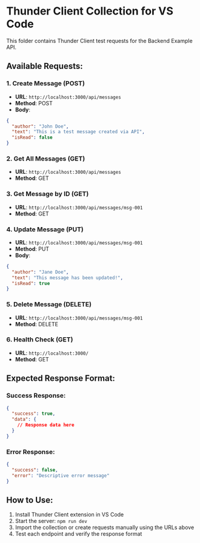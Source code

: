 # Thunder Client Collection for VS Code

This folder contains Thunder Client test requests for the Backend Example API.

## Available Requests:

### 1. Create Message (POST)
- **URL**: `http://localhost:3000/api/messages`
- **Method**: POST
- **Body**: 
```json
{
  "author": "John Doe",
  "text": "This is a test message created via API",
  "isRead": false
}
```

### 2. Get All Messages (GET)
- **URL**: `http://localhost:3000/api/messages`
- **Method**: GET

### 3. Get Message by ID (GET)
- **URL**: `http://localhost:3000/api/messages/msg-001`
- **Method**: GET

### 4. Update Message (PUT)
- **URL**: `http://localhost:3000/api/messages/msg-001`
- **Method**: PUT
- **Body**:
```json
{
  "author": "Jane Doe",
  "text": "This message has been updated!",
  "isRead": true
}
```

### 5. Delete Message (DELETE)
- **URL**: `http://localhost:3000/api/messages/msg-001`
- **Method**: DELETE

### 6. Health Check (GET)
- **URL**: `http://localhost:3000/`
- **Method**: GET

## Expected Response Format:

### Success Response:
```json
{
  "success": true,
  "data": {
    // Response data here
  }
}
```

### Error Response:
```json
{
  "success": false,
  "error": "Descriptive error message"
}
```

## How to Use:

1. Install Thunder Client extension in VS Code
2. Start the server: `npm run dev`
3. Import the collection or create requests manually using the URLs above
4. Test each endpoint and verify the response format